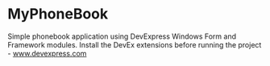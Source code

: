 # MyPhoneBook
Simple phonebook application using DevExpress Windows Form and Framework modules. Install the DevEx extensions before running the project - www.devexpress.com 
